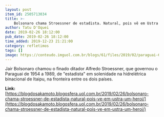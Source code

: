```yaml
---
layout: post
item_id: 2505713034
title: >-
    Bolsonaro chama Stroessner de estadista. Natural, pois vê em Ustra um herói
author: Tatu D'Oquei
date: 2019-02-26 18:12:00
pub_date: 2019-02-26 18:12:00
time_added: 2019-12-23 21:21:00
category: refletimos
tags: []
image: https://conteudo.imguol.com.br/blogs/61/files/2019/02/paraguai-615x300.jpg
---
```


Jair Bolsonaro chamou o finado ditador Alfredo Stroessner, que governou o Paraguai de 1954 a 1989, de "estadista" em solenidade na hidrelétrica binacional de Itaipu, na fronteira entre os dois países.

**Link:** [https://blogdosakamoto.blogosfera.uol.com.br/2019/02/26/bolsonaro-chama-stroessner-de-estadista-natural-pois-ve-em-ustra-um-heroi/](https://blogdosakamoto.blogosfera.uol.com.br/2019/02/26/bolsonaro-chama-stroessner-de-estadista-natural-pois-ve-em-ustra-um-heroi/)

